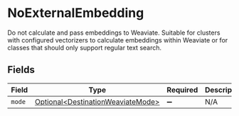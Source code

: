 # NoExternalEmbedding

Do not calculate and pass embeddings to Weaviate. Suitable for clusters with configured vectorizers to calculate embeddings within Weaviate or for classes that should only support regular text search.


## Fields

| Field                                                                                | Type                                                                                 | Required                                                                             | Description                                                                          |
| ------------------------------------------------------------------------------------ | ------------------------------------------------------------------------------------ | ------------------------------------------------------------------------------------ | ------------------------------------------------------------------------------------ |
| `mode`                                                                               | [Optional\<DestinationWeaviateMode>](../../models/shared/DestinationWeaviateMode.md) | :heavy_minus_sign:                                                                   | N/A                                                                                  |